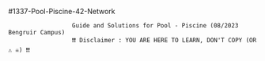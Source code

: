   #1337-Pool-Piscine-42-Network

                      Guide and Solutions for Pool - Piscine (08/2023 Bengruir Campus)
                      ❗❗ Disclaimer : YOU ARE HERE TO LEARN, DON'T COPY (OR ⚠️ ☠️) ❗❗



